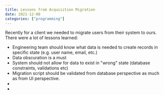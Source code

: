 ```yaml
---
title: Lessons from Acquisition Migration
date: 2021-12-08
categories: ["programming"]
---
```


Recently for a client we needed to migrate users from their system to ours. There were a lot of lessons learned: 
 * Engineering team should know what data is needed to create records in specific state (e.g. user name, email, etc.)
 * Data obscuration is a must
 * System should not allow for data to exist in "wrong" state (database constraints, validations etc)
 * Migration script should be validated from database perspective as much as from UI perspective.
 * 
 * 